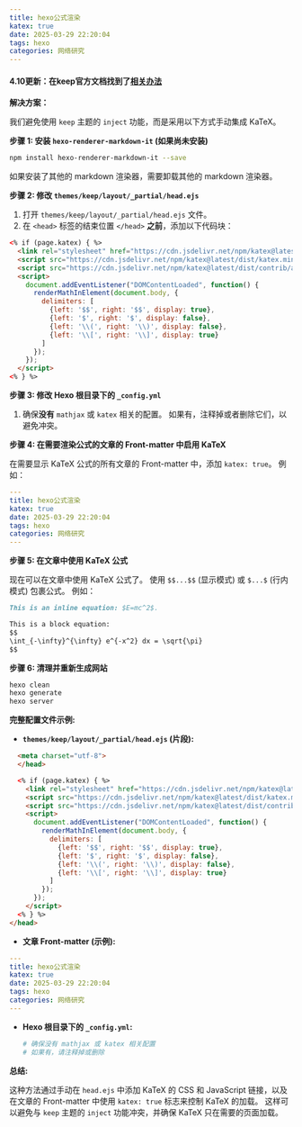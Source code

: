 ```yaml
---
title: hexo公式渲染
katex: true
date: 2025-03-29 22:20:04
tags: hexo
categories: 网络研究
---
```


#### 4.10更新：在keep官方文档找到了[相关办法](https://keep-docs.xpoet.cn/writing/mathjax.html)

**解决方案：**

我们避免使用 `keep` 主题的 `inject` 功能，而是采用以下方式手动集成 KaTeX。

**步骤 1: 安装 `hexo-renderer-markdown-it` (如果尚未安装)**

   ```bash
   npm install hexo-renderer-markdown-it --save
   ```
   如果安装了其他的 markdown 渲染器，需要卸载其他的 markdown 渲染器。

**步骤 2: 修改 `themes/keep/layout/_partial/head.ejs`**

1.  打开 `themes/keep/layout/_partial/head.ejs` 文件。
2.  在 `<head>` 标签的结束位置 `</head>` **之前**，添加以下代码块：

```html
<% if (page.katex) { %>
  <link rel="stylesheet" href="https://cdn.jsdelivr.net/npm/katex@latest/dist/katex.min.css">
  <script src="https://cdn.jsdelivr.net/npm/katex@latest/dist/katex.min.js"></script>
  <script src="https://cdn.jsdelivr.net/npm/katex@latest/dist/contrib/auto-render.min.js"></script>
  <script>
    document.addEventListener("DOMContentLoaded", function() {
      renderMathInElement(document.body, {
        delimiters: [
          {left: '$$', right: '$$', display: true},
          {left: '$', right: '$', display: false},
          {left: '\\(', right: '\\)', display: false},
          {left: '\\[', right: '\\]', display: true}
        ]
      });
    });
  </script>
<% } %>
```

**步骤 3: 修改 Hexo 根目录下的 `_config.yml`**

1.  确保**没有** `mathjax` 或 `katex` 相关的配置。 如果有，注释掉或者删除它们，以避免冲突。

**步骤 4: 在需要渲染公式的文章的 Front-matter 中启用 KaTeX**

   在需要显示 KaTeX 公式的所有文章的 Front-matter 中，添加 `katex: true`。 例如：

```yaml
---
title: hexo公式渲染
katex: true
date: 2025-03-29 22:20:04
tags: hexo
categories: 网络研究
---
```

**步骤 5: 在文章中使用 KaTeX 公式**

   现在可以在文章中使用 KaTeX 公式了。 使用 `$$...$$` (显示模式) 或 `$...$` (行内模式) 包裹公式。 例如：

```markdown
This is an inline equation: $E=mc^2$.

This is a block equation:
$$
\int_{-\infty}^{\infty} e^{-x^2} dx = \sqrt{\pi}
$$
```

**步骤 6: 清理并重新生成网站**

   ```bash
   hexo clean
   hexo generate
   hexo server
   ```

**完整配置文件示例:**

*   **`themes/keep/layout/_partial/head.ejs` (片段):**

```html
  <meta charset="utf-8">
  </head>

  <% if (page.katex) { %>
    <link rel="stylesheet" href="https://cdn.jsdelivr.net/npm/katex@latest/dist/katex.min.css">
    <script src="https://cdn.jsdelivr.net/npm/katex@latest/dist/katex.min.js"></script>
    <script src="https://cdn.jsdelivr.net/npm/katex@latest/dist/contrib/auto-render.min.js"></script>
    <script>
      document.addEventListener("DOMContentLoaded", function() {
        renderMathInElement(document.body, {
          delimiters: [
            {left: '$$', right: '$$', display: true},
            {left: '$', right: '$', display: false},
            {left: '\\(', right: '\\)', display: false},
            {left: '\\[', right: '\\]', display: true}
          ]
        });
      });
    </script>
  <% } %>
</head>
```

*   **文章 Front-matter (示例):**

```yaml
---
title: hexo公式渲染
katex: true
date: 2025-03-29 22:20:04
tags: hexo
categories: 网络研究
---
```

*   **Hexo 根目录下的 `_config.yml`:**

    ```yaml
    # 确保没有 mathjax 或 katex 相关配置
    # 如果有，请注释掉或删除
    ```

**总结:**

这种方法通过手动在 `head.ejs` 中添加 KaTeX 的 CSS 和 JavaScript 链接，以及在文章的 Front-matter 中使用 `katex: true` 标志来控制 KaTeX 的加载。 这样可以避免与 `keep` 主题的 `inject` 功能冲突，并确保 KaTeX 只在需要的页面加载。

